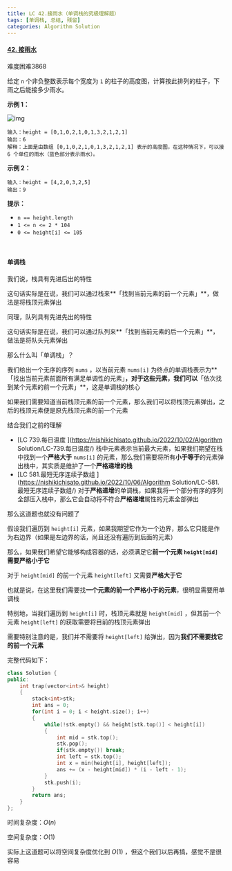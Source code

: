 ```yaml
---
title: LC 42.接雨水（单调栈的究极理解题）
tags: [单调栈, 总结, 残留]
categories: Algorithm Solution
---
```


#### [42. 接雨水](https://leetcode.cn/problems/trapping-rain-water/)

难度困难3868

给定 `n` 个非负整数表示每个宽度为 `1` 的柱子的高度图，计算按此排列的柱子，下雨之后能接多少雨水。

 

**示例 1：**

![img](https://assets.leetcode-cn.com/aliyun-lc-upload/uploads/2018/10/22/rainwatertrap.png)

```
输入：height = [0,1,0,2,1,0,1,3,2,1,2,1]
输出：6
解释：上面是由数组 [0,1,0,2,1,0,1,3,2,1,2,1] 表示的高度图，在这种情况下，可以接 6 个单位的雨水（蓝色部分表示雨水）。 
```

**示例 2：**

```
输入：height = [4,2,0,3,2,5]
输出：9
```

 

**提示：**

- `n == height.length`
- `1 <= n <= 2 * 104`
- `0 <= height[i] <= 105`

​	 

#### 单调栈

我们说，栈具有先进后出的特性

这句话实际是在说，我们可以通过栈来**「找到当前元素的前一个元素」**，做法是将栈顶元素弹出

同理，队列具有先进先出的特性

这句话实际是在说，我们可以通过队列来**「找到当前元素的后一个元素」**，做法是将队头元素弹出

那么什么叫「单调栈」？

我们给出一个无序的序列 `nums` ，以当前元素 `nums[i]` 为终点的单调栈表示为**「找出当前元素前面所有满足单调性的元素」**，对于这些元素，我们可以**「依次找到某个元素的前一个元素」**，这是单调栈的核心

如果我们需要知道当前栈顶元素的前一个元素，那么我们可以将栈顶元素弹出，之后的栈顶元素便是原先栈顶元素的前一个元素

结合我们之前的理解

* [LC 739.每日温度 ](https://nishikichisato.github.io/2022/10/02/Algorithm Solution/LC-739.每日温度/) 栈中元素表示当前最大元素，如果我们期望在栈中找到一个**严格大于** `nums[i]` 的元素，那么我们需要将所有**小于等于**的元素弹出栈中，其实质是维护了一个**严格递增的栈**
* [LC 581.最短无序连续子数组 ](https://nishikichisato.github.io/2022/10/06/Algorithm Solution/LC-581.最短无序连续子数组/) 对于**严格递增**的单调栈，如果我将一个部分有序的序列全部压入栈中，那么它会自动将不符合**严格递增**属性的元素全部弹出

那么这道题也就没有问题了

假设我们遍历到 `height[i]` 元素，如果我期望它作为一个边界，那么它只能是作为右边界（如果是左边界的话，尚且还没有遍历到后面的元素）

那么，如果我们希望它能够构成容器的话，必须满足它**前一个元素 `height[mid]` 需要严格小于它**

对于 `height[mid]` 的前一个元素 `height[left]` 又需要**严格大于它**

也就是说，在这里我们需要找**一个元素的前一个严格小于的元素**，很明显需要用单调栈

特别地，当我们遍历到 `height[i]` 时，栈顶元素就是 `height[mid]` ，但其前一个元素 `height[left]` 的获取需要将目前的栈顶元素弹出

需要特别注意的是，我们并不需要将 `height[left]` 给弹出，因为**我们不需要找它的前一个元素**

完整代码如下：

```cpp
class Solution {
public:
    int trap(vector<int>& height) 
    {
        stack<int>stk;
        int ans = 0;
        for(int i = 0; i < height.size(); i++)
        {
            while(!stk.empty() && height[stk.top()] < height[i])
            {
                int mid = stk.top();
                stk.pop();
                if(stk.empty()) break;
                int left = stk.top();
                int x = min(height[i], height[left]);
                ans += (x - height[mid]) * (i - left - 1);
            }
            stk.push(i);
        }
        return ans;
    }
};
```

时间复杂度：$O(n)$ 

空间复杂度：$O(1)$ 

实际上这道题可以将空间复杂度优化到 $O(1)$ ，但这个我们以后再搞，感觉不是很容易
